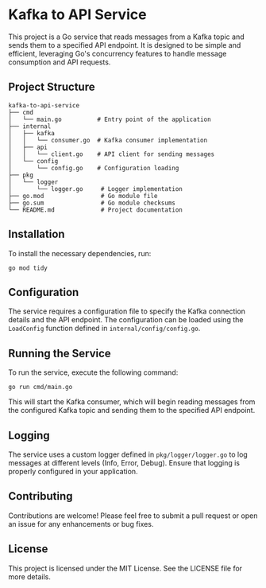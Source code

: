 # Kafka to API Service

This project is a Go service that reads messages from a Kafka topic and sends them to a specified API endpoint. It is designed to be simple and efficient, leveraging Go's concurrency features to handle message consumption and API requests.

## Project Structure

```
kafka-to-api-service
├── cmd
│   └── main.go          # Entry point of the application
├── internal
│   ├── kafka
│   │   └── consumer.go  # Kafka consumer implementation
│   ├── api
│   │   └── client.go    # API client for sending messages
│   └── config
│       └── config.go    # Configuration loading
├── pkg
│   └── logger
│       └── logger.go     # Logger implementation
├── go.mod                # Go module file
├── go.sum                # Go module checksums
└── README.md             # Project documentation
```

## Installation

To install the necessary dependencies, run:

```
go mod tidy
```

## Configuration

The service requires a configuration file to specify the Kafka connection details and the API endpoint. The configuration can be loaded using the `LoadConfig` function defined in `internal/config/config.go`.

## Running the Service

To run the service, execute the following command:

```
go run cmd/main.go
```

This will start the Kafka consumer, which will begin reading messages from the configured Kafka topic and sending them to the specified API endpoint.

## Logging

The service uses a custom logger defined in `pkg/logger/logger.go` to log messages at different levels (Info, Error, Debug). Ensure that logging is properly configured in your application.

## Contributing

Contributions are welcome! Please feel free to submit a pull request or open an issue for any enhancements or bug fixes.

## License

This project is licensed under the MIT License. See the LICENSE file for more details.